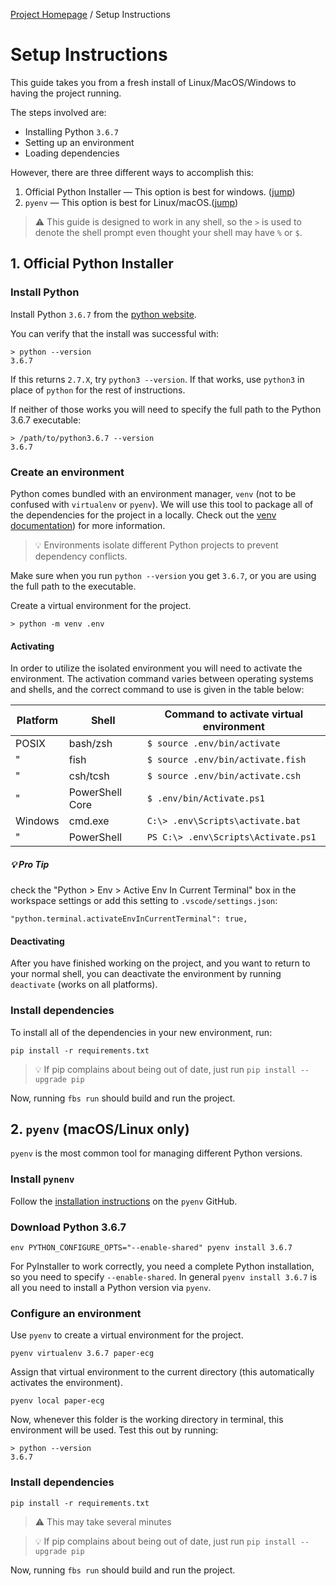 [Project Homepage](README.md) /  Setup Instructions

# Setup Instructions

This guide takes you from a fresh install of Linux/MacOS/Windows to having the project running.

The steps involved are:

- Installing Python `3.6.7`
- Setting up an environment
- Loading dependencies

However, there are three different ways to accomplish this:

1. Official Python Installer — This option is best for windows. ([jump](#1-official-python-installer))
1. `pyenv` — This option is best for Linux/macOS.([jump](#2-pyenv-macoslinux-only))

> ⚠️ This guide is designed to work in any shell, so the `>` is used to denote the shell prompt even thought your shell may have `%` or `$`.



## 1. Official Python Installer

### Install Python

Install Python `3.6.7` from the [python website](https://www.python.org/downloads/release/python-367/).

You can verify that the install was successful with:

```
> python --version
3.6.7
```

If this returns `2.7.X`, try `python3 --version`. 
If that works, use `python3` in place of `python` for the rest of instructions. 

If neither of those works you will need to specify the full path to the Python 3.6.7 executable:

```
> /path/to/python3.6.7 --version
3.6.7
```

### Create an environment

Python comes bundled with an environment manager, `venv` (not to be confused with `virtualenv` or `pyenv`). 
We will use this tool to package all of the dependencies for the project in a locally.
Check out the [venv documentation](https://docs.python.org/3/library/venv.html)) for more information.

> 💡 Environments isolate different Python projects to prevent dependency conflicts.

Make sure when you run `python --version` you get `3.6.7`, or you are using the full path to the executable.

Create a virtual environment for the project. 

```
> python -m venv .env
```

#### Activating

In order to utilize the isolated environment you will need to activate the environment.
The activation command varies between operating systems and shells, and the correct command to use is given in the table below:

Platform|Shell          | Command to activate virtual environment
|-    |-                |-|
POSIX | bash/zsh        | `$ source .env/bin/activate`
|"    | fish            | `$ source .env/bin/activate.fish`
|"    | csh/tcsh        | `$ source .env/bin/activate.csh`
|"    | PowerShell Core | `$ .env/bin/Activate.ps1`
Windows | cmd.exe       | `C:\> .env\Scripts\activate.bat`
|"      | PowerShell    | `PS C:\> .env\Scripts\Activate.ps1`

##### 💡 Pro Tip

check the "Python > Env > Active Env In Current Terminal" box in the workspace settings or add this setting to `.vscode/settings.json`:

```
"python.terminal.activateEnvInCurrentTerminal": true,
```
    
#### Deactivating

After you have finished working on the project, and you want to return to your normal shell, you can deactivate the environment by running `deactivate` (works on all platforms).

### Install dependencies

To install all of the dependencies in your new environment, run:

`pip install -r requirements.txt`

> 💡 If pip complains about being out of date, just run `pip install --upgrade pip`

Now, running `fbs run` should build and run the project.



## 2. `pyenv` (macOS/Linux only)

`pyenv` is the most common tool for managing different Python versions.

### Install `pynenv`

Follow the [installation instructions](https://github.com/pyenv/pyenv#installation) on the `pyenv` GitHub.

### Download Python 3.6.7

```
env PYTHON_CONFIGURE_OPTS="--enable-shared" pyenv install 3.6.7
```

For PyInstaller to work correctly, you need a complete Python installation, so you need to specify `--enable-shared`. In general `pyenv install 3.6.7` is all you need to install a Python version via `pyenv`.

### Configure an environment

Use `pyenv` to create a virtual environment for the project. 

```
pyenv virtualenv 3.6.7 paper-ecg
```

Assign that virtual environment to the current directory (this automatically activates the environment).

```
pyenv local paper-ecg
```

Now, whenever this folder is the working directory in terminal, this environment will be used.
Test this out by running:

```
> python --version
3.6.7
```

### Install dependencies

```
pip install -r requirements.txt
```

> ⚠️ This may take several minutes

> 💡 If pip complains about being out of date, just run `pip install --upgrade pip`

Now, running `fbs run` should build and run the project.
